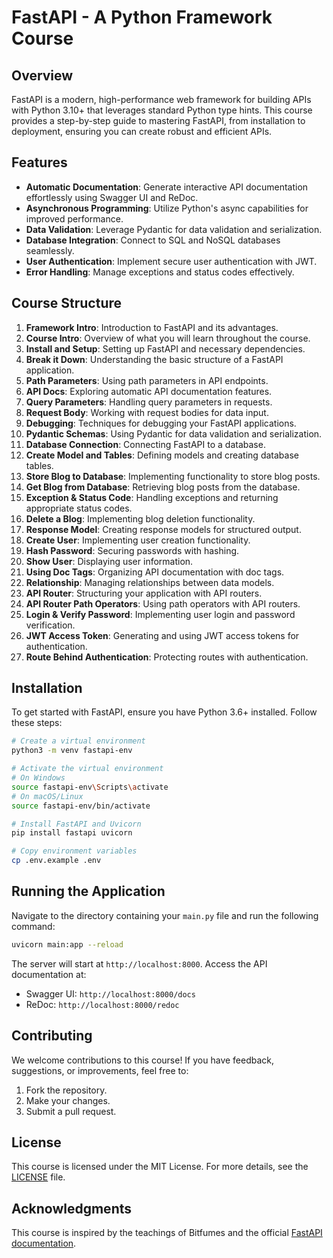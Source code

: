 # FastAPI - A Python Framework Course

## Overview

FastAPI is a modern, high-performance web framework for building APIs with Python 3.10+ that leverages standard Python type hints. This course provides a step-by-step guide to mastering FastAPI, from installation to deployment, ensuring you can create robust and efficient APIs.

## Features

- **Automatic Documentation**: Generate interactive API documentation effortlessly using Swagger UI and ReDoc.
- **Asynchronous Programming**: Utilize Python's async capabilities for improved performance.
- **Data Validation**: Leverage Pydantic for data validation and serialization.
- **Database Integration**: Connect to SQL and NoSQL databases seamlessly.
- **User Authentication**: Implement secure user authentication with JWT.
- **Error Handling**: Manage exceptions and status codes effectively.

## Course Structure

1. **Framework Intro**: Introduction to FastAPI and its advantages.
2. **Course Intro**: Overview of what you will learn throughout the course.
3. **Install and Setup**: Setting up FastAPI and necessary dependencies.
4. **Break it Down**: Understanding the basic structure of a FastAPI application.
5. **Path Parameters**: Using path parameters in API endpoints.
6. **API Docs**: Exploring automatic API documentation features.
7. **Query Parameters**: Handling query parameters in requests.
8. **Request Body**: Working with request bodies for data input.
9. **Debugging**: Techniques for debugging your FastAPI applications.
10. **Pydantic Schemas**: Using Pydantic for data validation and serialization.
11. **Database Connection**: Connecting FastAPI to a database.
12. **Create Model and Tables**: Defining models and creating database tables.
13. **Store Blog to Database**: Implementing functionality to store blog posts.
14. **Get Blog from Database**: Retrieving blog posts from the database.
15. **Exception & Status Code**: Handling exceptions and returning appropriate status codes.
16. **Delete a Blog**: Implementing blog deletion functionality.
17. **Response Model**: Creating response models for structured output.
18. **Create User**: Implementing user creation functionality.
19. **Hash Password**: Securing passwords with hashing.
20. **Show User**: Displaying user information.
21. **Using Doc Tags**: Organizing API documentation with doc tags.
22. **Relationship**: Managing relationships between data models.
23. **API Router**: Structuring your application with API routers.
24. **API Router Path Operators**: Using path operators with API routers.
25. **Login & Verify Password**: Implementing user login and password verification.
26. **JWT Access Token**: Generating and using JWT access tokens for authentication.
27. **Route Behind Authentication**: Protecting routes with authentication.

## Installation

To get started with FastAPI, ensure you have Python 3.6+ installed. Follow these steps:

```bash
# Create a virtual environment
python3 -m venv fastapi-env

# Activate the virtual environment
# On Windows
source fastapi-env\Scripts\activate
# On macOS/Linux
source fastapi-env/bin/activate

# Install FastAPI and Uvicorn
pip install fastapi uvicorn

# Copy environment variables
cp .env.example .env
```

## Running the Application

Navigate to the directory containing your `main.py` file and run the following command:

```bash
uvicorn main:app --reload
```

The server will start at `http://localhost:8000`. Access the API documentation at:

- Swagger UI: `http://localhost:8000/docs`
- ReDoc: `http://localhost:8000/redoc`

## Contributing

We welcome contributions to this course! If you have feedback, suggestions, or improvements, feel free to:

1. Fork the repository.
2. Make your changes.
3. Submit a pull request.

## License

This course is licensed under the MIT License. For more details, see the [LICENSE](LICENSE) file.

## Acknowledgments

This course is inspired by the teachings of Bitfumes and the official [FastAPI documentation](https://fastapi.tiangolo.com/).
